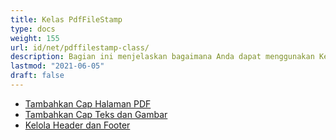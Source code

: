 ```yaml
---
title: Kelas PdfFileStamp
type: docs
weight: 155
url: id/net/pdffilestamp-class/
description: Bagian ini menjelaskan bagaimana Anda dapat menggunakan Kelas PdfFileStamp oleh Aspose.PDF Facades dalam bekerja dengan PDF.
lastmod: "2021-06-05"
draft: false
---
```


- [Tambahkan Cap Halaman PDF](/pdf/net/add-pdf-page-stamp/)
- [Tambahkan Cap Teks dan Gambar](/pdf/net/add-text-and-image-stamp/)
- [Kelola Header dan Footer](/pdf/net/manage-header-and-footer/)